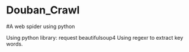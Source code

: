 # Douban_Crawl

#A web spider using python

Using python library: request beautifulsoup4 
Using regexr to extract key words.
